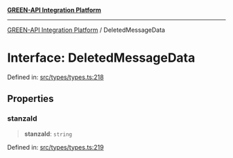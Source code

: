 [**GREEN-API Integration Platform**](../README.md)

***

[GREEN-API Integration Platform](../globals.md) / DeletedMessageData

# Interface: DeletedMessageData

Defined in: [src/types/types.ts:218](https://github.com/green-api/greenapi-integration/blob/1e2009040b9fbee0c78f6935b3e8b1d1b6550313/src/types/types.ts#L218)

## Properties

### stanzaId

> **stanzaId**: `string`

Defined in: [src/types/types.ts:219](https://github.com/green-api/greenapi-integration/blob/1e2009040b9fbee0c78f6935b3e8b1d1b6550313/src/types/types.ts#L219)

